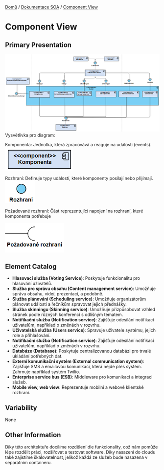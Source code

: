 [Domů](/README.md) / [Dokumentace SOA](/Dokumentace/SOA/README.md) / [Component View](/Dokumentace/SOA/pages/module-component.md)

# Component View

## Primary Presentation
![Component diagram](../assets/soa-component-diagram.png)
Vysvětlivka pro diagram:

Komponenta: Jednotka, která zpracovává a reaguje na události (events).
![komponenta](../assets/component-1.png)

Rozhraní: Definuje typy událostí, které komponenty posílají nebo přijímají.
![rozhraní](../assets/component-2.png)

Požadované rozhraní: Část reprezentující napojení na rozhraní, které komponenta potřebuje

![balíček](../assets/component-3.png)


## Element Catalog

- **Hlasovací služba (Voting Service)**: Poskytuje funkcionalitu pro hlasování uživatelů.
- **Služba pro správu obsahu (Content management service)**: Umožňuje správu obsahu, videí, prezentací, a podobně.
- **Služba plánování (Scheduling service)**: Umožňuje organizátorům plánovat události a řečníkům spravovat jejich přednášky.
- **Služba skinningu (Skinning service)**: Umožňuje přizpůsobovat vzhled stránek podle různých konferencí s odlišným tématem.
- **Notifikační služba (Notification service)**: Zajišťuje odesílání notifikací uživatelům, například o změnách v rozvrhu.
- **Uživatelská služba (Users service)**: Spravuje uživatele systému, jejich role a přihlašování.
- **Notifikační služba (Notification service)**: Zajišťuje odesílání notifikací uživatelům, například o změnách v rozvrhu.
- **Databáze (Database)**: Poskytuje centralizovanou databázi pro trvalé ukládání potřebných dat.
- **Externí komunikační systém (External communication system)**: Zajišťuje SMS a emailovou komunikaci, která nejde přes systém. Zahrnuje například systém Twilio.
- **Enterprise service bus (ESB)**: Middleware pro komunikaci a integraci služeb.
- **Mobile view, web view**: Reprezentuje mobilní a webové klientské rozhraní.
  
## Variability 
None

## Other Information
Díky této architektuře docílíme rozdělení dle funkcionality, což nám pomůže lépe rozdělit práci, rozšiřovat a testovat software. Díky nasazení do cloudu také zajistíme škálovatelnost, jelikož každá ze služeb bude nasazena v separátním containeru. 
